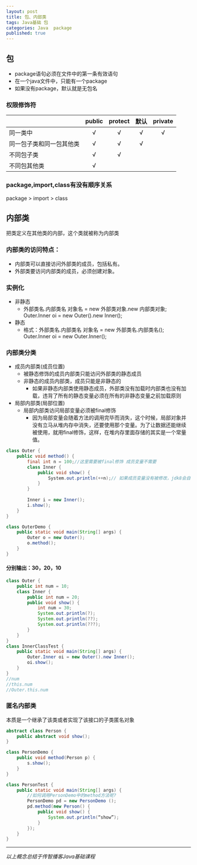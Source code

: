 ```yaml
---  
layout: post  
title: 包、内部类  
tags: Java基础 包  
categories: Java  package  
published: true  
---  
```


## 包

* package语句必须在文件中的第一条有效语句
* 在一个java文件中，只能有一个package
* 如果没有package，默认就是无包名

### 权限修饰符

|                          | public     | protect     | 默认     | private     |
| -----------------------  | :--------: | :---------: | :------: | :---------: |
| 同一类中                 | √          | √           | √        | √           |
| 同一包子类和同一包其他类 | √          | √           | √        |             |
| 不同包子类               | √          | √           |          |             |
| 不同包其他类             | √          |             |          |             |

### package,import,class有没有顺序关系

package > import > class

## 内部类

把类定义在其他类的内部，这个类就被称为内部类

### 内部类的访问特点：

* 内部类可以直接访问外部类的成员，包括私有。
* 外部类要访问内部类的成员，必须创建对象。

### 实例化

* 非静态
	- 外部类名.内部类名 对象名 = new 外部类对象.new 内部类对象;  
	  Outer.Inner oi = new Outer().new Inner();
* 静态
	- 格式：外部类名.内部类名 对象名 = new 外部类名.内部类名();  
	  Outer.Inner oi = new Outer.Inner();

### 内部类分类

* 成员内部类(成员位置)
    - 被静态修饰的成员内部类只能访问外部类的静态成员
    - 非静态的成员内部类，成员只能是非静态的
        + 如果非静态内部类使用静态成员，外部类没有加载时内部类也没有加载，违背了所有的静态变量必须在所有的非静态变量之前加载原则
* 局部内部类(局部位置)
    - 局部内部类访问局部变量必须被final修饰
        + 因为局部变量会随着方法的调用完毕而消失，这个时候，局部对象并没有立马从堆内存中消失，还要使用那个变量。为了让数据还能继续被使用，就用final修饰，这样，在堆内存里面存储的其实是一个常量值。


```java
class Outer {
    public void method() {
        final int n = 100;//这里需要被final修饰 成员变量不需要
        class Inner {
            public void show() {
                System.out.println(++n);// 如果成员变量没有被修改，jdk8会自动增加final不用显式指定
            }
        }
        
        Inner i = new Inner();
        i.show();
    }
}

class OuterDemo {
    public static void main(String[] args) {
        Outer o = new Outer();
        o.method();
    } 
}
```

#### 分别输出：30，20，10

```java
class Outer {
    public int num = 10;
    class Inner {
        public int num = 20;
        public void show() {
            int num = 30;
            System.out.println(?);
            System.out.println(??);
            System.out.println(???);
        }
    }
}
class InnerClassTest {
    public static void main(String[] args) {
        Outer.Inner oi = new Outer().new Inner();
        oi.show();
    }   
}
//num
//this.num
//Outer.this.num
```

### 匿名内部类

本质是一个继承了该类或者实现了该接口的子类匿名对象

```java
abstract class Person {
    public abstract void show();
}

class PersonDemo {
    public void method(Person p) {
        s.show();
    }
}

class PersonTest {
    public static void main(String[] args) {
        //如何调用PersonDemo中的method方法呢?
        PersonDemo pd = new PersonDemo ();
        pd.method(new Person() {
            public void show() {
                System.out.println(“show”);
            }
        });
    }
}
```


----------

*以上概念总结于传智播客Java基础课程*
